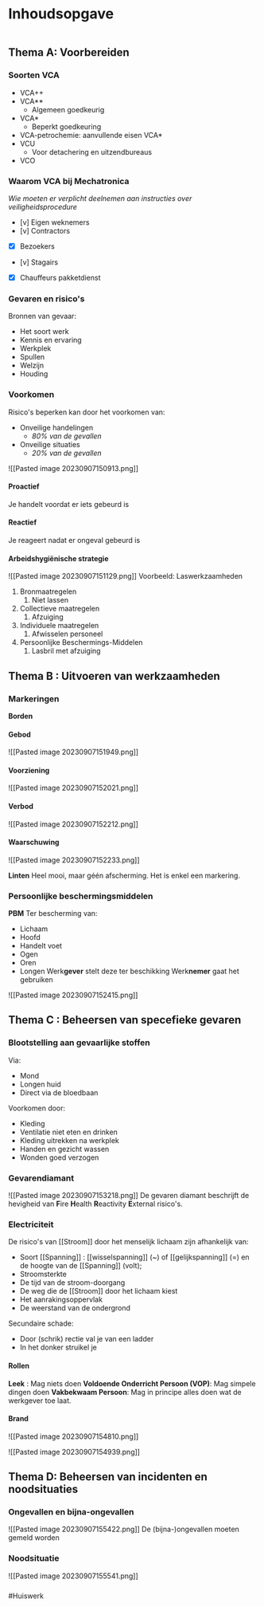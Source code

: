 # Inhoudsopgave
```toc
```



## Thema A: Voorbereiden
### Soorten VCA 
- VCA++
- VCA**
	- Algemeen goedkeurig
- VCA* 
	- Beperkt goedkeuring
- VCA-petrochemie: aanvullende eisen VCA*
- VCU
	- Voor detachering en uitzendbureaus
- VCO

### Waarom VCA bij Mechatronica
*Wie moeten er verplicht deelnemen aan instructies over veiligheidsprocedure*
- [v] Eigen weknemers
- [v] Contractors
- [x] Bezoekers
- [v] Stagairs
- [x] Chauffeurs pakketdienst

### Gevaren en risico's
Bronnen van gevaar:
- Het soort werk 
- Kennis en ervaring
- Werkplek
- Spullen 
- Welzijn 
- Houding

### Voorkomen
Risico's beperken kan door het voorkomen van:
- Onveilige handelingen
	- *80% van de gevallen*
- Onveilige situaties
	- *20% van de gevallen*

![[Pasted image 20230907150913.png]]

#### Proactief
Je handelt voordat er iets gebeurd is

#### Reactief
Je reageert nadat er ongeval gebeurd is

#### Arbeidshygiënische  strategie
![[Pasted image 20230907151129.png]]
Voorbeeld:
Laswerkzaamheden
1. Bronmaatregelen
	1. Niet lassen
2. Collectieve maatregelen
	1. Afzuiging
3. Individuele maatregelen 
	1. Afwisselen personeel
4. Persoonlijke Beschermings-Middelen
	1. Lasbril met afzuiging

## Thema B : Uitvoeren van werkzaamheden

### Markeringen
**Borden**
#### Gebod

![[Pasted image 20230907151949.png]]

#### Voorziening 

![[Pasted image 20230907152021.png]]

#### Verbod 
![[Pasted image 20230907152212.png]]

#### Waarschuwing
![[Pasted image 20230907152233.png]]

**Linten**
Heel mooi, maar géén afscherming. Het is enkel een markering.

### Persoonlijke beschermingsmiddelen
**PBM**
Ter bescherming van:
- Lichaam
- Hoofd
- Handelt voet
- Ogen
- Oren
- Longen
Werk**gever** stelt deze ter beschikking
Werk**nemer** gaat het gebruiken

![[Pasted image 20230907152415.png]]

## Thema C : Beheersen van specefieke gevaren

### Blootstelling aan gevaarlijke stoffen
Via:
- Mond
- Longen huid
- Direct via de bloedbaan

Voorkomen door:
- Kleding
- Ventilatie niet eten en drinken
- Kleding uitrekken na werkplek 
- Handen en gezicht wassen
- Wonden goed verzogen

### Gevarendiamant
![[Pasted image 20230907153218.png]]
De gevaren diamant beschrijft de hevigheid van **F**ire **H**ealth **R**eactivity **E**xternal risico's.

### Electriciteit 
De risico's van [[Stroom]] door het menselijk lichaam zijn afhankelijk van:
- Soort [[Spanning]] : [[wisselspanning]] (~) of [[gelijkspanning]] (=) en de hoogte van de [[Spanning]] (volt);
- Stroomsterkte
- De tijd van de stroom-doorgang
- De weg die de [[Stroom]] door het lichaam kiest
- Het aanrakingsoppervlak
- De weerstand van de ondergrond

Secundaire schade:
- Door (schrik) rectie val je van een ladder
- In het donker struikel je

#### Rollen
**Leek** : Mag niets doen
**Voldoende Onderricht Persoon (VOP)**: Mag simpele dingen doen
**Vakbekwaam Persoon**: Mag in principe alles doen wat de werkgever toe laat.

#### Brand
![[Pasted image 20230907154810.png]]

![[Pasted image 20230907154939.png]]

## Thema D: Beheersen van incidenten en noodsituaties

### Ongevallen en bijna-ongevallen
![[Pasted image 20230907155422.png]]
De (bijna-)ongevallen moeten gemeld worden

### Noodsituatie
![[Pasted image 20230907155541.png]]

### 

#Huiswerk 